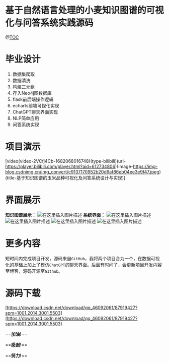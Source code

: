 # 基于自然语言处理的小麦知识图谱的可视化与问答系统实践源码
@[TOC](基于知识图谱的玉米品种可视化及问答系统设计与实现)
# 毕业设计

1. 数据集爬取
2. 数据清洗
3. 构建三元组
4. 存入Neo4j图数据库
5. flask前后端操作逻辑
6. echarts前端可视化实现
7. ChatGPT聊天界面实现
8. NLP简单应用
9. 问答系统实现

# 项目演示

[video(video-2VCfj4Cb-1682068016748)(type-bilibili)(url-https://player.bilibili.com/player.html?aid=612734806)(image-https://img-blog.csdnimg.cn/img_convert/c9137170952b20d6af86eb04ee3e9f47.jpeg)(title-基于知识图谱的玉米品种可视化及问答系统设计与实现)]

# 界面展示
**知识图谱展示：**
![在这里插入图片描述](https://img-blog.csdnimg.cn/ac7722a96e8c4d9e95c88315be286e0a.png)
**系统界面：**
![在这里插入图片描述](https://img-blog.csdnimg.cn/9c4b02c75066471eab144ce086f97041.png)
![在这里插入图片描述](https://img-blog.csdnimg.cn/9cbeb9091b3f4bf4b1bfb0fb71e2a8ab.png)
![在这里插入图片描述](https://img-blog.csdnimg.cn/7739279d7f67477687ce3b4c9c5dcf59.png)
![在这里插入图片描述](https://img-blog.csdnimg.cn/6df93cf9cbc14285853611774f575e67.png)


# 更多内容
短时间内完成项目开发，源码来自`GitHub`，我将两个项目合为一个，在数据可视化的基础上加上了模仿`ChatGPT`的聊天界面。后面有时间了，会更新项目开发内容至博客，源码开源至`GIthub`。

# 源码下载
[https://download.csdn.net/download/qq_46092061/87919427?spm=1001.2014.3001.5503](https://download.csdn.net/download/qq_46092061/87919427?spm=1001.2014.3001.5503)

==**加油!**==

==**感谢!**==

==**努力!**==






